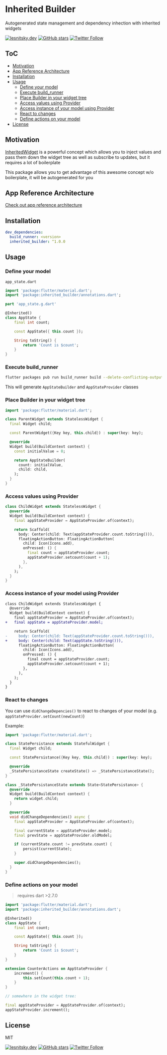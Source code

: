 # Inherited Builder

Autogenerated state management and dependency inhection with inherited widgets

[![lesnitsky.dev](https://lesnitsky.dev/icons/shield.svg?hash=42)](https://lesnitsky.dev?utm_source=inherited_builder)
[![GitHub stars](https://img.shields.io/github/stars/lesnitsky/inherited_builder.svg?style=social)](https://github.com/lesnitsky/inherited_builder)
[![Twitter Follow](https://img.shields.io/twitter/follow/lesnitsky_dev.svg?label=Follow%20me&style=social)](https://twitter.com/lesnitsky_dev)

## ToC

- [Motivation](#motivation)
- [App Reference Architecture](#app-reference-architecture)
- [Installation](#installation)
- [Usage](#usage)
  - [Define your model](#define-your-model)
  - [Execute build_runner](#execute-build-runner)
  - [Place Builder in your widget tree](#place-builder-in-your-widget-tree)
  - [Access values using Provider](#access-values-using-provider)
  - [Access instance of your model using Provider](#access-instance-of-your-model-using-provider)
  - [React to changes](#react-to-changes)
  - [Define actions on your model](#define-actions-on-your-model)
- [License](#license)

## Motivation

[InheritedWidget](https://api.flutter.dev/flutter/widgets/InheritedWidget-class.html) is a powerful concept which allows you to inject values and pass them down the widget tree as well as subscribe to updates, but it requires a lot of boilerplate

This package allows you to get advantage of this awesome concept w/o boilerplate, it will be autogenerated for you

## App Reference Architecture

[Check out app reference architecture](./app_reference_architecture)

## Installation

```yaml
dev_dependencies:
  build_runner: <version>
  inherited_builder: ^1.0.0
```

## Usage

### Define your model

`app_state.dart`

```dart
import 'package:flutter/material.dart';
import 'package:inherited_builder/annotations.dart';

part 'app_state.g.dart'

@Inherited()
class AppState {
    final int count;

    const AppState({ this.count });

    String toString() {
        return 'Count is $count';
    }
}
```

### Execute build_runner

```sh
flutter packages pub run build_runner build --delete-conflicting-outputs
```

This will generate `AppStateBuilder` and `AppStateProvider` classes

### Place Builder in your widget tree

```dart
import 'package:flutter/material.dart';

class ParentWidget extends StatelessWidget {
  final Widget child;

  const ParentWidget({Key key, this.child}) : super(key: key);

  @override
  Widget build(BuildContext context) {
    const initialValue = 0;

    return AppStateBuilder(
      count: initialValue,
      child: child,
    );
  }
}
```

### Access values using Provider

```dart
class ChildWidget extends StatelessWidget {
  @override
  Widget build(BuildContext context) {
    final appStateProvider = AppStateProvider.of(context);

    return Scaffold(
      body: Center(child: Text(appStateProvider.count.toString())),
      floatingActionButton: FloatingActionButton(
        child: Icon(Icons.add),
        onPressed: () {
          final count = appStateProvider.count;
          appStateProvider.setcount(count + 1);
        },
      ),
    );
  }
}
```

### Access instance of your model using Provider

```diff
class ChildWidget extends StatelessWidget {
  @override
  Widget build(BuildContext context) {
    final appStateProvider = AppStateProvider.of(context);
+   final appState = appStateProvider.model;

    return Scaffold(
-     body: Center(child: Text(appStateProvider.count.toString())),
+     body: Center(child: Text(appState.toString())),
      floatingActionButton: FloatingActionButton(
        child: Icon(Icons.add),
        onPressed: () {
          final count = appStateProvider.count;
          appStateProvider.setcount(count + 1);
        },
      ),
    );
  }
}
```

### React to changes

You can use `didChangeDepencies()` to react to changes of your model (e.g. `appStateProvider.setCount(newCount)`)

Example:

```dart
import 'package:flutter/material.dart';

class StatePersistance extends StatefulWidget {
  final Widget child;

  const StatePersistance({Key key, this.child}) : super(key: key);

  @override
  _StatePersistanceState createState() => _StatePersistanceState();
}

class _StatePersistanceState extends State<StatePersistance> {
  @override
  Widget build(BuildContext context) {
    return widget.child;
  }

  @override
  void didChangeDependencies() async {
    final appStateProvider = AppStateProvider.of(context);

    final currentState = appStateProvider.model;
    final prevState = appStateProvider.oldModel;

    if (currentState.count != prevState.count) {
        persist(currentState);
    }

    super.didChangeDependencies();
  }
}
```

### Define actions on your model

> requires dart >2.7.0

```dart
import 'package:flutter/material.dart';
import 'package:inherited_builder/annotations.dart';

@Inherited()
class AppState {
    final int count;

    const AppState({ this.count });

    String toString() {
        return 'Count is $count';
    }
}

extension CounterActions on AppStateProvider {
    increment() {
        this.setCount(this.count + 1);
    }
}

// somewhere in the widget tree:

final appStateProvider = AppStateProvider.of(context);
appStateProvider.increment();
```

## License

MIT

[![lesnitsky.dev](https://lesnitsky.dev/icons/shield.svg?hash=42)](https://lesnitsky.dev?utm_source=inherited_builder)
[![GitHub stars](https://img.shields.io/github/stars/lesnitsky/inherited_builder.svg?style=social)](https://github.com/lesnitsky/inherited_builder)
[![Twitter Follow](https://img.shields.io/twitter/follow/lesnitsky_dev.svg?label=Follow%20me&style=social)](https://twitter.com/lesnitsky_dev)
